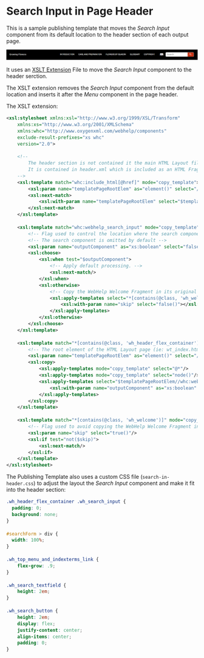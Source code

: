 # Search Input in Page Header

This is a sample publishing template that moves the *Search Input* component from its default location to the header section of each output page.

![Output Sample](search-in-header.png)

It uses an 
[XSLT Extension](https://www.oxygenxml.com/doc/versions/23.1/ug-webhelp-responsive/topics/whr-responsive-override-xslt-dita-xslt-import.html) File to move the *Search Input* component to the header serction.

The XSLT extension removes the *Search Input* component from the default location and inserts it after the *Menu* component in the page header. 

The XSLT extension:
```xml
<xsl:stylesheet xmlns:xsl="http://www.w3.org/1999/XSL/Transform"
    xmlns:xs="http://www.w3.org/2001/XMLSchema"
    xmlns:whc="http://www.oxygenxml.com/webhelp/components"
    exclude-result-prefixes="xs whc"
    version="2.0">
    
    <!-- 
        The header section is not contained it the main HTML Layout file.
        It is contained in header.xml which is included as an HTML Fragment file.  
    --> 
    <xsl:template match="whc:include_html[@href]" mode="copy_template">
        <xsl:param name="templatePageRootElem" as="element()" select="/*" tunnel="yes"></xsl:param>
        <xsl:next-match>
            <xsl:with-param name="templatePageRootElem" select="$templatePageRootElem" tunnel="yes"/>
        </xsl:next-match>
    </xsl:template>
    
    <xsl:template match="whc:webhelp_search_input" mode="copy_template">
        <!-- Flag used to control the location where the search component is emitted. -->
        <!-- The search component is omitted by default -->
        <xsl:param name="outputComponent" as="xs:boolean" select="false()" tunnel="yes"/>
        <xsl:choose>
            <xsl:when test="$outputComponent">
                <!-- Apply default processing. -->
                <xsl:next-match/>
            </xsl:when>
            <xsl:otherwise>
                <!-- Copy the WebHelp Welcome Fragment in its original location -->
                <xsl:apply-templates select="*[contains(@class, 'wh_welcome')]" mode="copy_template">
                    <xsl:with-param name="skip" select="false()"></xsl:with-param>
                </xsl:apply-templates>                
            </xsl:otherwise>
        </xsl:choose>
    </xsl:template>
    
    <xsl:template match="*[contains(@class, 'wh_header_flex_container')]" mode="copy_template">
        <!-- The root element of the HTML Layout page (ie: wt_index.html, wt_topic, etc. ). -->
        <xsl:param name="templatePageRootElem" as="element()" select="/*" tunnel="yes"/>
        <xsl:copy>
            <xsl:apply-templates mode="copy_template" select="@*"/>
            <xsl:apply-templates mode="copy_template" select="node()"/>
            <xsl:apply-templates select="$templatePageRootElem//whc:webhelp_search_input" mode="copy_template">
                <xsl:with-param name="outputComponent" as="xs:boolean" select="true()" tunnel="yes"/>
            </xsl:apply-templates>
        </xsl:copy>  
    </xsl:template>
    
    <xsl:template match="*[contains(@class, 'wh_welcome')]" mode="copy_template">
        <!-- Flag used to avoid copying the WebHelp Welcome Fragment in the header section -->
        <xsl:param name="skip" select="true()"/>
        <xsl:if test="not($skip)">
            <xsl:next-match/>
        </xsl:if>
    </xsl:template>
</xsl:stylesheet>
```

The Publishing Template also uses a custom CSS file (`search-in-header.css`) to adjust the layout the *Search Input* component and make it fit into the header section:
```css
.wh_header_flex_container .wh_search_input {
  padding: 0;
  background: none;
}

#searchForm > div {
  width: 100%;
}

.wh_top_menu_and_indexterms_link {
    flex-grow: .9;
}

.wh_search_textfield {
    height: 2em;
}

.wh_search_button {
    height: 2em;
    display: flex;
    justify-content: center;
    align-items: center;
    padding: 0;
}
```


